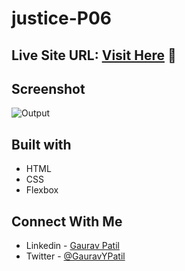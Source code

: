 # justice-P06

## Live Site URL: [Visit Here](https://justice-p6.netlify.app/) :rocket:

## Screenshot
![Output](https://user-images.githubusercontent.com/102862547/217513411-8d5af2da-7b88-4fc8-9daf-36de40c73a92.png)



## Built with
- HTML
- CSS
- Flexbox

## Connect With Me
- Linkedin - [Gaurav Patil](https://www.linkedin.com/in/gaurav-patil301/)
- Twitter - [@GauravYPatil](https://twitter.com/GauravYPatil)
